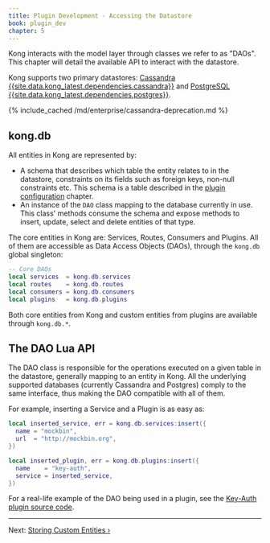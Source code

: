 ```yaml
---
title: Plugin Development - Accessing the Datastore
book: plugin_dev
chapter: 5
---
```


Kong interacts with the model layer through classes we refer to as "DAOs". This
chapter will detail the available API to interact with the datastore.

Kong supports two primary datastores: [Cassandra
{{site.data.kong_latest.dependencies.cassandra}}](http://cassandra.apache.org/)
and [PostgreSQL
{{site.data.kong_latest.dependencies.postgres}}](http://www.postgresql.org/).

{% include_cached /md/enterprise/cassandra-deprecation.md %}

## kong.db

All entities in Kong are represented by:

- A schema that describes which table the entity relates to in the datastore,
  constraints on its fields such as foreign keys, non-null constraints etc.
  This schema is a table described in the [plugin configuration]({{page.book.chapters.plugin-configuration}})
  chapter.
- An instance of the `DAO` class mapping to the database currently in use.
  This class' methods consume the schema and expose
  methods to insert, update, select and delete entities of that type.

The core entities in Kong are: Services, Routes, Consumers and Plugins.
All of them are accessible as Data Access Objects (DAOs),
through the `kong.db` global singleton:


```lua
-- Core DAOs
local services  = kong.db.services
local routes    = kong.db.routes
local consumers = kong.db.consumers
local plugins   = kong.db.plugins
```

Both core entities from Kong and custom entities from plugins are
available through `kong.db.*`.

## The DAO Lua API

The DAO class is responsible for the operations executed on a given table in
the datastore, generally mapping to an entity in Kong. All the underlying
supported databases (currently Cassandra and Postgres) comply to the same
interface, thus making the DAO compatible with all of them.

For example, inserting a Service and a Plugin is as easy as:

```lua
local inserted_service, err = kong.db.services:insert({
  name = "mockbin",
  url  = "http://mockbin.org",
})

local inserted_plugin, err = kong.db.plugins:insert({
  name    = "key-auth",
  service = inserted_service,
})
```

For a real-life example of the DAO being used in a plugin, see the
[Key-Auth plugin source code](https://github.com/Kong/kong/blob/master/kong/plugins/key-auth/handler.lua).

---

Next: [Storing Custom Entities &rsaquo;]({{page.book.next}})

[Plugin Development Kit]: /gateway/{{page.kong_version}}/pdk

